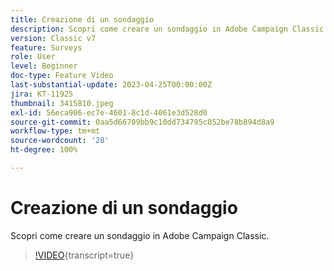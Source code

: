 ```yaml
---
title: Creazione di un sondaggio
description: Scopri come creare un sondaggio in Adobe Campaign Classic.
version: Classic v7
feature: Surveys
role: User
level: Beginner
doc-type: Feature Video
last-substantial-update: 2023-04-25T00:00:00Z
jira: KT-11925
thumbnail: 3415810.jpeg
exl-id: 56eca906-ec7e-4601-8c1d-4061e3d528d0
source-git-commit: 0aa5d66709bb9c10dd734795c052be78b894d8a9
workflow-type: tm+mt
source-wordcount: '28'
ht-degree: 100%

---
```


# Creazione di un sondaggio

Scopri come creare un sondaggio in Adobe Campaign Classic.

>[!VIDEO](https://video.tv.adobe.com/v/3415810/?learn=on){transcript=true}
